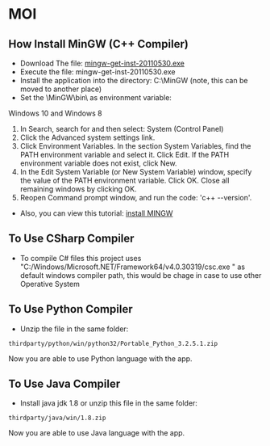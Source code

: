 # MOI
## How Install MinGW (C++ Compiler)
-	Download The file:
[mingw-get-inst-20110530.exe](www.rose-hulman.edu/class/csse/binaries/MinGW/mingw-get-inst-20110530.exe)
-	Execute the file: mingw-get-inst-20110530.exe
-	Install the application into the directory: C:\MinGW (note, this can be moved to another place)
-	Set the \MinGW\bin\ as environment variable:

Windows 10 and Windows 8
  1.	In Search, search for and then select: System (Control Panel)
  2.	Click the Advanced system settings link.
  3.	Click Environment Variables. In the section System Variables, find the PATH environment variable and select it. Click Edit. If the PATH environment variable does not exist, click New.
  4.	In the Edit System Variable (or New System Variable) window, specify the value of the PATH environment variable. Click OK. Close all remaining windows by clicking OK.
  5.	Reopen Command prompt window, and run the code: 'c++ --version'.
  
-	Also, you can view this tutorial: [install MINGW](https://youtu.be/bhxqI6xmsuA)


## To Use CSharp Compiler
-	To compile C# files this project uses "C:/Windows/Microsoft.NET/Framework64/v4.0.30319/csc.exe " as default windows compiler path, this would be chage in case to use other Operative System  

## To Use Python Compiler
- Unzip the file in the same folder:
```
thirdparty/python/win/python32/Portable_Python_3.2.5.1.zip
```
Now you are able to use Python language with the app.

## To Use Java Compiler
- Install java jdk 1.8 or unzip this file in the same folder:
```
thirdparty/java/win/1.8.zip
```
Now you are able to use Java language with the app.
